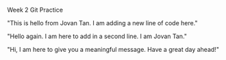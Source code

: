 Week 2 Git Practice

"This is hello from Jovan Tan. I am adding a new line of code here."

"Hello again. I am here to add in a second line. I am Jovan Tan."

"Hi, I am here to give you a meaningful message. Have a great day ahead!"

